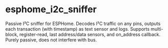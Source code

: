 # esphome_i2c_sniffer
Passive I²C sniffer for ESPHome. Decodes I²C traffic on any pins, outputs each transaction (with timestamp) as text sensor and logs. Supports multi-block, register-read, last address/data sensors, and on_address callback. Purely passive, does not interfere with bus.
